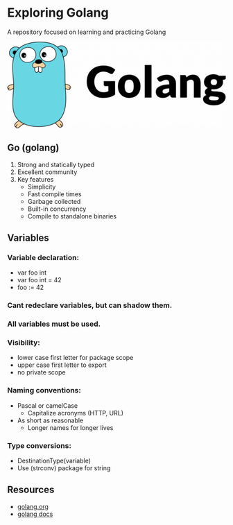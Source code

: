 # Exploring Golang
A repository focused on learning and practicing Golang

<p align='center'>
    <img src='golang-logo.png' alt='screenshot' />
</p>

## Go (golang)

1. Strong and statically typed
2. Excellent community
3. Key features
   - Simplicity
   - Fast compile times
   - Garbage collected
   - Built-in concurrency
   - Compile to standalone binaries

## Variables
### Variable declaration:
- var foo int
- var foo int = 42
- foo := 42

### Cant redeclare variables, but can shadow them.

### All variables must be used.

### Visibility:
  - lower case first letter for package scope
  - upper case first letter to export
  - no private scope

### Naming conventions:
- Pascal or camelCase
    - Capitalize acronyms (HTTP, URL)
- As short as reasonable
    - Longer names for longer lives

### Type conversions:
- DestinationType(variable)
- Use (strconv) package for string

## Resources

- [golang.org](https://golang.org/)
- [golang docs](https://golang.org/doc/)